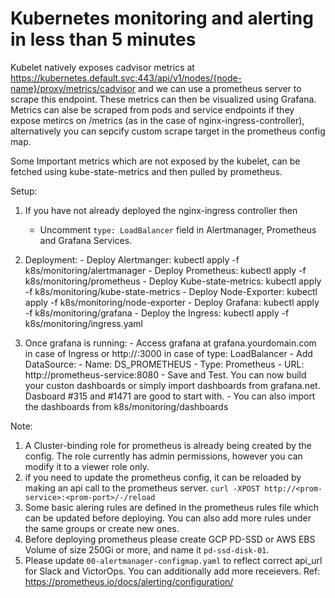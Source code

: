# Kubernetes monitoring and alerting in less than 5 minutes

Kubelet natively exposes cadvisor metrics at https://kubernetes.default.svc:443/api/v1/nodes/{node-name}/proxy/metrics/cadvisor and we can use a prometheus server to scrape this endpoint. These metrics can then be visualized using Grafana. Metrics can alse be scraped from pods and service endpoints if they expose metircs on /metrics (as in the case of nginx-ingress-controller), alternatively you can sepcify custom scrape target in the prometheus config map.

Some Important metrics which are not exposed by the kubelet, can be fetched using kube-state-metrics and then pulled by prometheus.

Setup:

1. If you have not already deployed the nginx-ingress controller then
    - Uncomment `type: LoadBalancer` field in Alertmanager, Prometheus and Grafana Services.
2. Deployment:
        - Deploy Alertmanger: kubectl apply -f k8s/monitoring/alertmanager
        - Deploy Prometheus: kubectl apply -f k8s/monitoring/prometheus
        - Deploy Kube-state-metrics: kubectl apply -f k8s/monitoring/kube-state-metrics
        - Deploy Node-Exporter: kubectl apply -f k8s/monitoring/node-exporter
        - Deploy Grafana: kubectl apply -f k8s/monitoring/grafana
        - Deploy the Ingress: kubectl apply -f k8s/monitoring/ingress.yaml

3. Once grafana is running:
        - Access grafana at grafana.yourdomain.com in case of Ingress or http://<LB-IP>:3000 in case of type: LoadBalancer
        - Add DataSource:
          - Name: DS_PROMETHEUS - Type: Prometheus
          - URL: http://prometheus-service:8080
          - Save and Test. You can now build your custon dashboards or simply import dashboards from grafana.net. Dasboard #315 and #1471 are good to start with.
          - You can also import the dashboards from k8s/monitoring/dashboards

Note:

1. A Cluster-binding role for prometheus is already being created by the config. The role currently has admin permissions, however you can modify it to a viewer role only.
2. if you need to update the prometheus config, it can be reloaded by making an api call to the prometheus server. `curl -XPOST http://<prom-service>:<prom-port>/-/reload`
3. Some basic alering rules are defined in the prometheus rules file which can be updated before deploying. You can also add more rules under the same groups or create new ones.
4. Before deploying prometheus please create GCP PD-SSD or AWS EBS Volume of size 250Gi or more, and name it `pd-ssd-disk-01`.
5. Please update `00-alertmanager-configmap.yaml` to reflect correct api_url for Slack and VictorOps. You can additionally add more receievers. Ref:  https://prometheus.io/docs/alerting/configuration/
